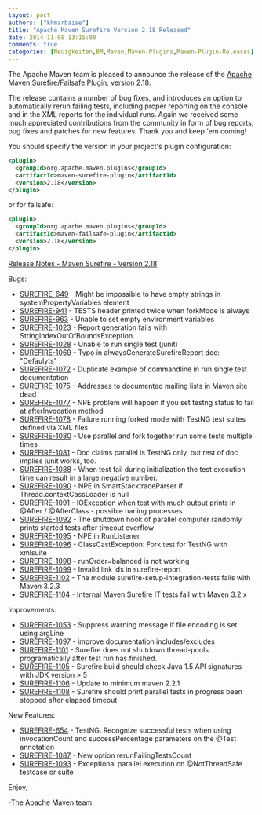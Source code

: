 ```yaml
---
layout: post
authors: ["khmarbaise"]
title: "Apache Maven Surefire Version 2.18 Released"
date: 2014-11-08 13:15:00
comments: true
categories: [Neuigkeiten,BM,Maven,Maven-Plugins,Maven-Plugin-Releases]
---
```

The Apache Maven team is pleased to announce the release of the 
[Apache Maven Surefire/Failsafe Plugin, version 2.18](https://maven.apache.org/surefire/).

The release contains a number of bug fixes, and introduces an option to
automatically rerun failing tests, including proper reporting on the
console and in the XML reports for the individual runs.
Again we received some much appreciated contributions from the community in
form of bug reports, bug fixes and patches for new features. Thank you and
keep 'em coming!

You should specify the version in your project's plugin configuration:

``` xml
<plugin>
  <groupId>org.apache.maven.plugins</groupId>
  <artifactId>maven-surefire-plugin</artifactId>
  <version>2.18</version>
</plugin>
```

or for failsafe:

``` xml
<plugin>
  <groupId>org.apache.maven.plugins</groupId>
  <artifactId>maven-failsafe-plugin</artifactId>
  <version>2.18</version>
</plugin>
```
<!-- more -->

[Release Notes - Maven Surefire - Version 2.18](http://jira.codehaus.org/secure/ReleaseNote.jspa?projectId=10541&version=20175)

Bugs:

 * [SUREFIRE-649](https://issues.apache.org/jira/browse/SUREFIRE-649) - Might be impossible to have empty strings in systemPropertyVariables element
 * [SUREFIRE-941](https://issues.apache.org/jira/browse/SUREFIRE-941) - TESTS header printed twice when forkMode is always
 * [SUREFIRE-963](https://issues.apache.org/jira/browse/SUREFIRE-963) - Unable to set empty environment variables
 * [SUREFIRE-1023](https://issues.apache.org/jira/browse/SUREFIRE-1023) - Report generation fails with StringIndexOutOfBoundsException
 * [SUREFIRE-1028](https://issues.apache.org/jira/browse/SUREFIRE-1028) - Unable to run single test (junit)
 * [SUREFIRE-1069](https://issues.apache.org/jira/browse/SUREFIRE-1069) - Typo in alwaysGenerateSurefireReport doc: "Defaulyts"
 * [SUREFIRE-1072](https://issues.apache.org/jira/browse/SUREFIRE-1072) - Duplicate example of commandline in run single test documentation
 * [SUREFIRE-1075](https://issues.apache.org/jira/browse/SUREFIRE-1075) - Addresses to documented mailing lists in Maven site dead
 * [SUREFIRE-1077](https://issues.apache.org/jira/browse/SUREFIRE-1077) - NPE problem will happen if you set testng status to fail at afterInvocation method
 * [SUREFIRE-1078](https://issues.apache.org/jira/browse/SUREFIRE-1078) - Failure running forked mode with TestNG test suites defined via XML files
 * [SUREFIRE-1080](https://issues.apache.org/jira/browse/SUREFIRE-1080) - Use parallel and fork together run some tests multiple times
 * [SUREFIRE-1081](https://issues.apache.org/jira/browse/SUREFIRE-1081) - Doc claims parallel is TestNG only, but rest of doc implies junit works, too.
 * [SUREFIRE-1088](https://issues.apache.org/jira/browse/SUREFIRE-1088) - When test fail during initialization the test execution time can result in a large negative number.
 * [SUREFIRE-1090](https://issues.apache.org/jira/browse/SUREFIRE-1090) - NPE in SmartStacktraceParser if Thread.contextCassLoader is null
 * [SUREFIRE-1091](https://issues.apache.org/jira/browse/SUREFIRE-1091) - IOException when test with much output prints in @After / @AfterClass - possible haning processes
 * [SUREFIRE-1092](https://issues.apache.org/jira/browse/SUREFIRE-1092) - The shutdown hook of parallel computer randomly prints started tests after timeout overflow
 * [SUREFIRE-1095](https://issues.apache.org/jira/browse/SUREFIRE-1095) - NPE in RunListener
 * [SUREFIRE-1096](https://issues.apache.org/jira/browse/SUREFIRE-1096) - ClassCastException: Fork test for TestNG with xmlsuite
 * [SUREFIRE-1098](https://issues.apache.org/jira/browse/SUREFIRE-1098) - runOrder=balanced is not working
 * [SUREFIRE-1099](https://issues.apache.org/jira/browse/SUREFIRE-1099) - Invalid link ids in surefire-report
 * [SUREFIRE-1102](https://issues.apache.org/jira/browse/SUREFIRE-1102) - The module surefire-setup-integration-tests fails with Maven 3.2.3
 * [SUREFIRE-1104](https://issues.apache.org/jira/browse/SUREFIRE-1104) - Internal Maven Surefire IT tests fail with Maven 3.2.x

Improvements:

 * [SUREFIRE-1053](https://issues.apache.org/jira/browse/SUREFIRE-1053) - Suppress warning message if file.encoding is set using argLine
 * [SUREFIRE-1097](https://issues.apache.org/jira/browse/SUREFIRE-1097) - improve documentation includes/excludes
 * [SUREFIRE-1101](https://issues.apache.org/jira/browse/SUREFIRE-1101) - Surefire does not shutdown thread-pools programatically after test run has finished.
 * [SUREFIRE-1105](https://issues.apache.org/jira/browse/SUREFIRE-1105) - Surefire build should check Java 1.5 API signatures with JDK version > 5
 * [SUREFIRE-1106](https://issues.apache.org/jira/browse/SUREFIRE-1106) - Update to minimum maven 2.2.1
 * [SUREFIRE-1108](https://issues.apache.org/jira/browse/SUREFIRE-1108) - Surefire should print parallel tests in progress been stopped after elapsed timeout

New Features:

 * [SUREFIRE-654](https://issues.apache.org/jira/browse/SUREFIRE-654) - TestNG: Recognize successful tests when using invocationCount and successPercentage parameters on the @Test annotation
 * [SUREFIRE-1087](https://issues.apache.org/jira/browse/SUREFIRE-1087) - New option rerunFailingTestsCount
 * [SUREFIRE-1093](https://issues.apache.org/jira/browse/SUREFIRE-1093) - Exceptional parallel execution on @NotThreadSafe testcase or suite

Enjoy,

-The Apache Maven team

